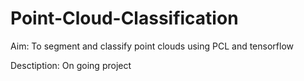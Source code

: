 # Point-Cloud-Classification

Aim: To segment and classify point clouds using PCL and tensorflow

Desctiption: On going project
